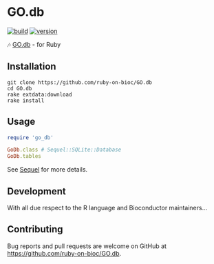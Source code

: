 # GO.db

[![build](https://github.com/ruby-on-bioc/GO.db/actions/workflows/ci.yml/badge.svg)](https://github.com/ruby-on-bioc/GO.db/actions/workflows/ci.yml)
[![version](https://img.shields.io/badge/release%20version-3.15.0-green.svg)](https://bioconductor.org/packages/GO.db/)

:notes: [GO.db](https://bioconductor.org/packages/GO.db/) - for Ruby

## Installation

```
git clone https://github.com/ruby-on-bioc/GO.db
cd GO.db
rake extdata:download
rake install
```

## Usage

```ruby
require 'go_db'

GoDb.class # Sequel::SQLite::Database
GoDb.tables
```

See [Sequel](https://github.com/jeremyevans/sequel) for more details.

## Development

With all due respect to the R language and Bioconductor maintainers...

## Contributing

Bug reports and pull requests are welcome on GitHub at https://github.com/ruby-on-bioc/GO.db.

